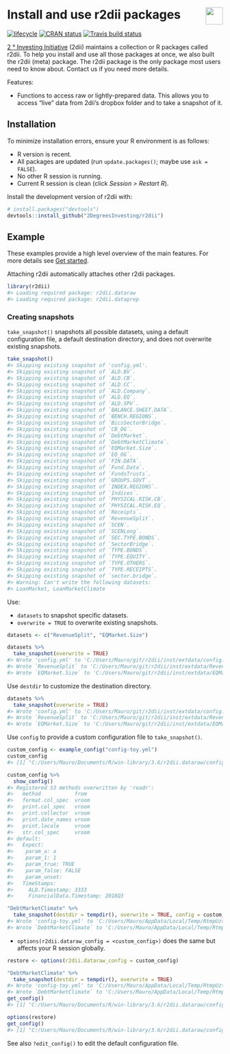 
<!-- README.md is generated from README.Rmd. Please edit that file -->

# <img src="https://i.imgur.com/3jITMq8.png" align="right" height=40 /> Install and use r2dii packages

<!-- badges: start -->

[![lifecycle](https://img.shields.io/badge/lifecycle-experimental-orange.svg)](https://www.tidyverse.org/lifecycle/#experimental)
[![CRAN
status](https://www.r-pkg.org/badges/version/r2dii)](https://CRAN.R-project.org/package=r2dii)
[![Travis build
status](https://travis-ci.org/2DegreesInvesting/r2dii.svg?branch=master)](https://travis-ci.org/2DegreesInvesting/r2dii)
<!-- badges: end -->

[2 ° Investing Initiative](https://2degrees-investing.org/) (2dii)
maintains a collection or R packages called r2dii. To help you install
and use all those packages at once, we also built the r2dii (meta)
package. The r2dii package is the only package most users need to know
about. Contact us if you need more details.

Features:

  - Functions to access raw or lightly-prepared data. This allows you to
    access “live” data from 2dii’s dropbox folder and to take a snapshot
    of it.

## Installation

To minimize installation errors, ensure your R environment is as
follows:

  - R version is recent.
  - All packages are updated (run `update.packages()`; maybe use `ask =
    FALSE`).
  - No other R session is running.
  - Current R session is clean (click *Session \> Restart R*).

Install the development version of r2dii with:

``` r
# install.packages("devtools")
devtools::install_github("2DegreesInvesting/r2dii")
```

## Example

These examples provide a high level overview of the main features. For
more details see [Get started](articles/r2dii.html).

Attaching r2dii automatically attaches other r2dii packages.

``` r
library(r2dii)
#> Loading required package: r2dii.dataraw
#> Loading required package: r2dii.dataprep
```

### Creating snapshots

`take_snapshot()` snapshots all possible datasets, using a default
configuration file, a default destination directory, and does not
overwrite existing snapshots.

``` r
take_snapshot()
#> Skipping existing snapshot of 'config.yml'.
#> Skipping existing snapshot of `ALD.BV`.
#> Skipping existing snapshot of `ALD.CB`.
#> Skipping existing snapshot of `ALD.CC`.
#> Skipping existing snapshot of `ALD.Company`.
#> Skipping existing snapshot of `ALD.EQ`.
#> Skipping existing snapshot of `ALD.SPV`.
#> Skipping existing snapshot of `BALANCE.SHEET.DATA`.
#> Skipping existing snapshot of `BENCH.REGIONS`.
#> Skipping existing snapshot of `BicsSectorBridge`.
#> Skipping existing snapshot of `CB_OG`.
#> Skipping existing snapshot of `DebtMarket`.
#> Skipping existing snapshot of `DebtMarketClimate`.
#> Skipping existing snapshot of `EQMarket.Size`.
#> Skipping existing snapshot of `EQ_OG`.
#> Skipping existing snapshot of `FIN.DATA`.
#> Skipping existing snapshot of `Fund.Data`.
#> Skipping existing snapshot of `FundsTrusts`.
#> Skipping existing snapshot of `GROUPS.GOVT`.
#> Skipping existing snapshot of `INDEX.REGIONS`.
#> Skipping existing snapshot of `Indices`.
#> Skipping existing snapshot of `PHYSICAL.RISK.CB`.
#> Skipping existing snapshot of `PHYSICAL.RISK.EQ`.
#> Skipping existing snapshot of `Receipts`.
#> Skipping existing snapshot of `RevenueSplit`.
#> Skipping existing snapshot of `SCEN`.
#> Skipping existing snapshot of `SCENLong`.
#> Skipping existing snapshot of `SEC.TYPE.BONDS`.
#> Skipping existing snapshot of `SectorBridge`.
#> Skipping existing snapshot of `TYPE.BONDS`.
#> Skipping existing snapshot of `TYPE.EQUITY`.
#> Skipping existing snapshot of `TYPE.OTHERS`.
#> Skipping existing snapshot of `TYPE.RECEIPTS`.
#> Skipping existing snapshot of `sector.bridge`.
#> Warning: Can't write the following datasets:
#> LoanMarket, LoanMarketClimate
```

Use:

  - `datasets` to snapshot specific datasets.
  - `overwrite = TRUE` to overwrite existing snapshots.

<!-- end list -->

``` r
datasets <- c("RevenueSplit", "EQMarket.Size")

datasets %>% 
  take_snapshot(overwrite = TRUE)
#> Wrote 'config.yml' to 'C:/Users/Mauro/git/r2dii/inst/extdata/config.yml'.
#> Wrote `RevenueSplit` to 'C:/Users/Mauro/git/r2dii/inst/extdata/RevenueSplit.csv'.
#> Wrote `EQMarket.Size` to 'C:/Users/Mauro/git/r2dii/inst/extdata/EQMarket.Size.csv'.
```

Use `destdir` to customize the destination directory.

``` r
datasets %>% 
  take_snapshot(overwrite = TRUE)
#> Wrote 'config.yml' to 'C:/Users/Mauro/git/r2dii/inst/extdata/config.yml'.
#> Wrote `RevenueSplit` to 'C:/Users/Mauro/git/r2dii/inst/extdata/RevenueSplit.csv'.
#> Wrote `EQMarket.Size` to 'C:/Users/Mauro/git/r2dii/inst/extdata/EQMarket.Size.csv'.
```

Use `config` to provide a custom configuration file to
`take_snapshot()`.

``` r
custom_config <- example_config("config-toy.yml")
custom_config
#> [1] "C:/Users/Mauro/Documents/R/win-library/3.6/r2dii.dataraw/config-toy.yml"

custom_config %>% 
  show_config()
#> Registered S3 methods overwritten by 'readr':
#>   method           from 
#>   format.col_spec  vroom
#>   print.col_spec   vroom
#>   print.collector  vroom
#>   print.date_names vroom
#>   print.locale     vroom
#>   str.col_spec     vroom
#> default:
#>   Expect:
#>    param_a: a
#>    param_1: 1
#>    param_true: TRUE
#>    param_false: FALSE
#>    param_unset:
#>   TimeStamps:
#>     ALD.Timestamp: 3333
#>     FinancialData.Timestamp: 2018Q3

"DebtMarketClimate" %>% 
  take_snapshot(destdir = tempdir(), overwrite = TRUE, config = custom_config)
#> Wrote 'config-toy.yml' to 'C:/Users/Mauro/AppData/Local/Temp/RtmpUztmhf/config-toy.yml'.
#> Wrote `DebtMarketClimate` to 'C:/Users/Mauro/AppData/Local/Temp/RtmpUztmhf/DebtMarketClimate.csv.gz'.
```

  - `options(r2dii.dataraw_config = <custom_config>)` does the same but
    affects your R session globally.

<!-- end list -->

``` r
restore <- options(r2dii.dataraw_config = custom_config)

"DebtMarketClimate" %>% 
  take_snapshot(destdir = tempdir(), overwrite = TRUE)
#> Wrote 'config-toy.yml' to 'C:/Users/Mauro/AppData/Local/Temp/RtmpUztmhf/config-toy.yml'.
#> Wrote `DebtMarketClimate` to 'C:/Users/Mauro/AppData/Local/Temp/RtmpUztmhf/DebtMarketClimate.csv.gz'.
get_config()
#> [1] "C:/Users/Mauro/Documents/R/win-library/3.6/r2dii.dataraw/config-toy.yml"

options(restore)
get_config()
#> [1] "C:/Users/Mauro/Documents/R/win-library/3.6/r2dii.dataraw/config.yml"
```

See also `?edit_config()` to edit the default configuration file.

